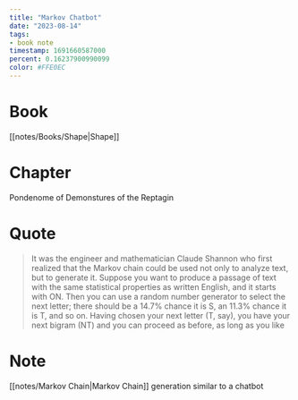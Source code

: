 ```yaml
---
title: "Markov Chatbot"
date: "2023-08-14"
tags:
- book note
timestamp: 1691660587000
percent: 0.16237900990099
color: #FFE0EC
---
```

# Book

[[notes/Books/Shape|Shape]]

# Chapter

Pondenome of Demonstures of the Reptagin

# Quote

>It was the engineer and mathematician Claude Shannon who first realized that the Markov chain could be used not only to analyze text, but to generate it. Suppose you want to produce a passage of text with the same statistical properties as written English, and it starts with ON. Then you can use a random number generator to select the next letter; there should be a 14.7% chance it is S, an 11.3% chance it is T, and so on. Having chosen your next letter (T, say), you have your next bigram (NT) and you can proceed as before, as long as you like

# Note

[[notes/Markov Chain|Markov Chain]] generation similar to a chatbot